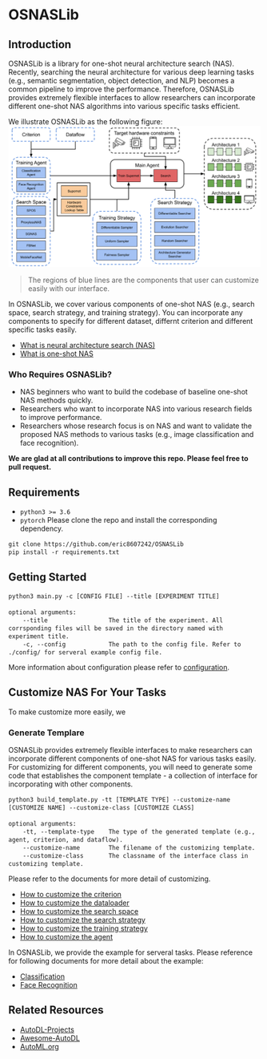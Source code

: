 # OSNASLib

## Introduction
OSNASLib is a library for one-shot neural architecture search (NAS). Recently, searching the neural architecture for various deep learning tasks (e.g., semantic segmentation, object detection, and NLP) becomes a common pipeline to improve the performance. Therefore, OSNASLib provides extremely flexible interfaces to allow researchers can incorporate different one-shot NAS algorithms into various specific tasks efficient.

We illustrate OSNASLib as the following figure:
![osnaslib](./resource/osnaslib.png)
> The regions of blue lines are the components that user can customize easily with our interface.

In OSNASLib, we cover various components of one-shot NAS (e.g., search space, search strategy, and training strategy). You can incorporate any components to specify for different dataset, differnt criterion and different specific tasks easily. 

* [What is neural architecture search (NAS)](./doc/nas.md)
* [What is one-shot NAS](./doc/one_shot_nas.md)

### Who Requires OSNASLib?
* NAS beginners who want to build the codebase of baseline one-shot NAS methods quickly.
* Researchers who want to incorporate NAS into various research fields to improve performance.
* Researchers whose research focus is on NAS and want to validate the proposed NAS methods to various tasks (e.g., image classification and face recognition).

**We are glad at all contributions to improve this repo. Please feel free to pull request.**

## Requirements
* `python3 >= 3.6`
* `pytorch`
Please clone the repo and install the corresponding dependency.
```
git clone https://github.com/eric8607242/OSNASLib
pip install -r requirements.txt
```

## Getting Started
```
python3 main.py -c [CONFIG FILE] --title [EXPERIMENT TITLE]

optional arguments:
    --title                 The title of the experiment. All corrsponding files will be saved in the directory named with experiment title.
    -c, --config            The path to the config file. Refer to ./config/ for serveral example config file.
```

More information about configuration please refer to [configuration](./doc/configuration.md).

## Customize NAS For Your Tasks
To make customize more easily, we 

### Generate Templare
OSNASLib provides extremely flexible interfaces to make researchers can incorporate different components of one-shot NAS for various tasks easily.
For customizing for different components, you will need to generate some code that establishes the component template - a collection of interface for incorporating with other components.
```
python3 build_template.py -tt [TEMPLATE TYPE] --customize-name [CUSTOMIZE NAME] --customize-class [CUSTOMIZE CLASS]

optional arguments:
    -tt, --template-type    The type of the generated template (e.g., agent, criterion, and dataflow).
    --customize-name        The filename of the customizing template.
    --customize-class       The classname of the interface class in customizing template.
```

Please refer to the documents for more detail of customizing.
* [How to customize the criterion](./doc/customize/criterion.md)
* [How to customize the dataloader](./doc/customize/dataloader.md)
* [How to customize the search space](./doc/customize/search_space.md)
* [How to customize the search strategy](./doc/customize/search_strategy.md)
* [How to customize the training strategy](./doc/customize/training_strategy.md)
* [How to customize the agent](./doc/customize/agent.md)

In OSNASLib, we provide the example for serveral tasks. Please reference for following documents for more detail about the example:
* [Classification](./doc/example/classification.md)
* [Face Recognition](./doc/example/face_recognition.md)

## Related Resources
* [AutoDL-Projects](https://github.com/D-X-Y/AutoDL-Projects)
* [Awesome-AutoDL](https://github.com/D-X-Y/Awesome-AutoDL)
* [AutoML.org](https://www.automl.org/)


